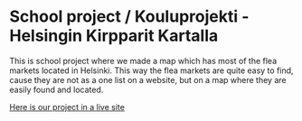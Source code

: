# School project / Kouluprojekti - Helsingin Kirpparit Kartalla

This is school project where we made a map which has most of the flea markets located in Helsinki. This way the flea markets are quite easy to find, cause they are not
as a one list on a website, but on a map where they are easily found and located. 

[Here is our project in a live site](https://kouluprojekti-hkk.vercel.app/)
